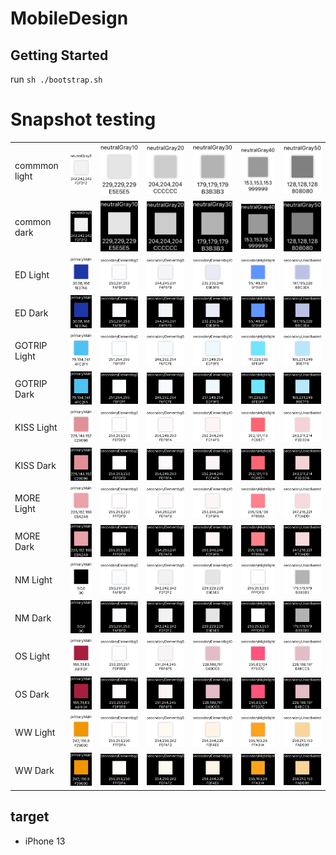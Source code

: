 # MobileDesign

## Getting Started

run `sh ./bootstrap.sh`

# Snapshot testing
|| | | | | | |
|-|-|-|-|-|-|-|
|commmon light|![](Tests/MobileDesignTests/ColorPaletteTests/__Snapshots__/ColorPaletteTests/test_color_Common_snapshot.neutralGray5-light.png)|![](Tests/MobileDesignTests/ColorPaletteTests/__Snapshots__/ColorPaletteTests/test_color_Common_snapshot.neutralGray10-light.png)|![](Tests/MobileDesignTests/ColorPaletteTests/__Snapshots__/ColorPaletteTests/test_color_Common_snapshot.neutralGray20-light.png)|![](Tests/MobileDesignTests/ColorPaletteTests/__Snapshots__/ColorPaletteTests/test_color_Common_snapshot.neutralGray30-light.png)|![](Tests/MobileDesignTests/ColorPaletteTests/__Snapshots__/ColorPaletteTests/test_color_Common_snapshot.neutralGray40-light.png)|![](Tests/MobileDesignTests/ColorPaletteTests/__Snapshots__/ColorPaletteTests/test_color_Common_snapshot.neutralGray50-light.png)|![](Tests/MobileDesignTests/ColorPaletteTests/__Snapshots__/ColorPaletteTests/test_color_Common_snapshot.neutralGray60-light.png)|![](Tests/MobileDesignTests/ColorPaletteTests/__Snapshots__/ColorPaletteTests/test_color_Common_snapshot.neutralGray70-light.png)|![](Tests/MobileDesignTests/ColorPaletteTests/__Snapshots__/ColorPaletteTests/test_color_Common_snapshot.neutralGray80-light.png)|![](Tests/MobileDesignTests/ColorPaletteTests/__Snapshots__/ColorPaletteTests/test_color_Common_snapshot.neutralGray90-light.png)|
| common dark|![](Tests/MobileDesignTests/ColorPaletteTests/__Snapshots__/ColorPaletteTests/test_color_Common_snapshot.neutralGray5-dark.png)|![](Tests/MobileDesignTests/ColorPaletteTests/__Snapshots__/ColorPaletteTests/test_color_Common_snapshot.neutralGray10-dark.png)|![](Tests/MobileDesignTests/ColorPaletteTests/__Snapshots__/ColorPaletteTests/test_color_Common_snapshot.neutralGray20-dark.png)|![](Tests/MobileDesignTests/ColorPaletteTests/__Snapshots__/ColorPaletteTests/test_color_Common_snapshot.neutralGray30-dark.png)|![](Tests/MobileDesignTests/ColorPaletteTests/__Snapshots__/ColorPaletteTests/test_color_Common_snapshot.neutralGray40-dark.png)|![](Tests/MobileDesignTests/ColorPaletteTests/__Snapshots__/ColorPaletteTests/test_color_Common_snapshot.neutralGray50-dark.png)|![](Tests/MobileDesignTests/ColorPaletteTests/__Snapshots__/ColorPaletteTests/test_color_Common_snapshot.neutralGray60-dark.png)|![](Tests/MobileDesignTests/ColorPaletteTests/__Snapshots__/ColorPaletteTests/test_color_Common_snapshot.neutralGray70-dark.png)|![](Tests/MobileDesignTests/ColorPaletteTests/__Snapshots__/ColorPaletteTests/test_color_Common_snapshot.neutralGray80-dark.png)|![](Tests/MobileDesignTests/ColorPaletteTests/__Snapshots__/ColorPaletteTests/test_color_Common_snapshot.neutralGray90-dark.png)|
| ED Light |![](Tests/MobileDesignTests/ColorPaletteTests/__Snapshots__/ColorPaletteTests/test_color_ED_snapshot.primaryMain-light.png)|![](Tests/MobileDesignTests/ColorPaletteTests/__Snapshots__/ColorPaletteTests/test_color_ED_snapshot.secondaryElementbg2-light.png)|![](Tests/MobileDesignTests/ColorPaletteTests/__Snapshots__/ColorPaletteTests/test_color_ED_snapshot.secondaryElementbg5-light.png)|![](Tests/MobileDesignTests/ColorPaletteTests/__Snapshots__/ColorPaletteTests/test_color_ED_snapshot.secondaryElementbg10-light.png)|![](Tests/MobileDesignTests/ColorPaletteTests/__Snapshots__/ColorPaletteTests/test_color_ED_snapshot.secondaryHightlight-light.png)|![](Tests/MobileDesignTests/ColorPaletteTests/__Snapshots__/ColorPaletteTests/test_color_ED_snapshot.secondaryUnactivated-light.png)|
| ED Dark |![](Tests/MobileDesignTests/ColorPaletteTests/__Snapshots__/ColorPaletteTests/test_color_ED_snapshot.primaryMain-dark.png)|![](Tests/MobileDesignTests/ColorPaletteTests/__Snapshots__/ColorPaletteTests/test_color_ED_snapshot.secondaryElementbg2-dark.png)|![](Tests/MobileDesignTests/ColorPaletteTests/__Snapshots__/ColorPaletteTests/test_color_ED_snapshot.secondaryElementbg5-dark.png)|![](Tests/MobileDesignTests/ColorPaletteTests/__Snapshots__/ColorPaletteTests/test_color_ED_snapshot.secondaryElementbg10-dark.png)|![](Tests/MobileDesignTests/ColorPaletteTests/__Snapshots__/ColorPaletteTests/test_color_ED_snapshot.secondaryHightlight-dark.png)|![](Tests/MobileDesignTests/ColorPaletteTests/__Snapshots__/ColorPaletteTests/test_color_ED_snapshot.secondaryUnactivated-dark.png)|
| GOTRIP Light |![](Tests/MobileDesignTests/ColorPaletteTests/__Snapshots__/ColorPaletteTests/test_color_GOTRIP_snapshot.primaryMain-light.png)|![](Tests/MobileDesignTests/ColorPaletteTests/__Snapshots__/ColorPaletteTests/test_color_GOTRIP_snapshot.secondaryElementbg2-light.png)|![](Tests/MobileDesignTests/ColorPaletteTests/__Snapshots__/ColorPaletteTests/test_color_GOTRIP_snapshot.secondaryElementbg5-light.png)|![](Tests/MobileDesignTests/ColorPaletteTests/__Snapshots__/ColorPaletteTests/test_color_GOTRIP_snapshot.secondaryElementbg10-light.png)|![](Tests/MobileDesignTests/ColorPaletteTests/__Snapshots__/ColorPaletteTests/test_color_GOTRIP_snapshot.secondaryHightlight-light.png)|![](Tests/MobileDesignTests/ColorPaletteTests/__Snapshots__/ColorPaletteTests/test_color_GOTRIP_snapshot.secondaryUnactivated-light.png)|
| GOTRIP Dark |![](Tests/MobileDesignTests/ColorPaletteTests/__Snapshots__/ColorPaletteTests/test_color_GOTRIP_snapshot.primaryMain-dark.png)|![](Tests/MobileDesignTests/ColorPaletteTests/__Snapshots__/ColorPaletteTests/test_color_GOTRIP_snapshot.secondaryElementbg2-dark.png)|![](Tests/MobileDesignTests/ColorPaletteTests/__Snapshots__/ColorPaletteTests/test_color_GOTRIP_snapshot.secondaryElementbg5-dark.png)|![](Tests/MobileDesignTests/ColorPaletteTests/__Snapshots__/ColorPaletteTests/test_color_GOTRIP_snapshot.secondaryElementbg10-dark.png)|![](Tests/MobileDesignTests/ColorPaletteTests/__Snapshots__/ColorPaletteTests/test_color_GOTRIP_snapshot.secondaryHightlight-dark.png)|![](Tests/MobileDesignTests/ColorPaletteTests/__Snapshots__/ColorPaletteTests/test_color_GOTRIP_snapshot.secondaryUnactivated-dark.png)|
| KISS Light |![](Tests/MobileDesignTests/ColorPaletteTests/__Snapshots__/ColorPaletteTests/test_color_KISS_snapshot.primaryMain-light.png)|![](Tests/MobileDesignTests/ColorPaletteTests/__Snapshots__/ColorPaletteTests/test_color_KISS_snapshot.secondaryElementbg2-light.png)|![](Tests/MobileDesignTests/ColorPaletteTests/__Snapshots__/ColorPaletteTests/test_color_KISS_snapshot.secondaryElementbg5-light.png)|![](Tests/MobileDesignTests/ColorPaletteTests/__Snapshots__/ColorPaletteTests/test_color_KISS_snapshot.secondaryElementbg10-light.png)|![](Tests/MobileDesignTests/ColorPaletteTests/__Snapshots__/ColorPaletteTests/test_color_KISS_snapshot.secondaryHightlight-light.png)|![](Tests/MobileDesignTests/ColorPaletteTests/__Snapshots__/ColorPaletteTests/test_color_KISS_snapshot.secondaryUnactivated-light.png)|
| KISS Dark |![](Tests/MobileDesignTests/ColorPaletteTests/__Snapshots__/ColorPaletteTests/test_color_KISS_snapshot.primaryMain-dark.png)|![](Tests/MobileDesignTests/ColorPaletteTests/__Snapshots__/ColorPaletteTests/test_color_KISS_snapshot.secondaryElementbg2-dark.png)|![](Tests/MobileDesignTests/ColorPaletteTests/__Snapshots__/ColorPaletteTests/test_color_KISS_snapshot.secondaryElementbg5-dark.png)|![](Tests/MobileDesignTests/ColorPaletteTests/__Snapshots__/ColorPaletteTests/test_color_KISS_snapshot.secondaryElementbg10-dark.png)|![](Tests/MobileDesignTests/ColorPaletteTests/__Snapshots__/ColorPaletteTests/test_color_KISS_snapshot.secondaryHightlight-dark.png)|![](Tests/MobileDesignTests/ColorPaletteTests/__Snapshots__/ColorPaletteTests/test_color_KISS_snapshot.secondaryUnactivated-dark.png)|
| MORE Light |![](Tests/MobileDesignTests/ColorPaletteTests/__Snapshots__/ColorPaletteTests/test_color_MORE_snapshot.primaryMain-light.png)|![](Tests/MobileDesignTests/ColorPaletteTests/__Snapshots__/ColorPaletteTests/test_color_MORE_snapshot.secondaryElementbg2-light.png)|![](Tests/MobileDesignTests/ColorPaletteTests/__Snapshots__/ColorPaletteTests/test_color_MORE_snapshot.secondaryElementbg5-light.png)|![](Tests/MobileDesignTests/ColorPaletteTests/__Snapshots__/ColorPaletteTests/test_color_MORE_snapshot.secondaryElementbg10-light.png)|![](Tests/MobileDesignTests/ColorPaletteTests/__Snapshots__/ColorPaletteTests/test_color_MORE_snapshot.secondaryHightlight-light.png)|![](Tests/MobileDesignTests/ColorPaletteTests/__Snapshots__/ColorPaletteTests/test_color_MORE_snapshot.secondaryUnactivated-light.png)|
| MORE Dark |![](Tests/MobileDesignTests/ColorPaletteTests/__Snapshots__/ColorPaletteTests/test_color_MORE_snapshot.primaryMain-dark.png)|![](Tests/MobileDesignTests/ColorPaletteTests/__Snapshots__/ColorPaletteTests/test_color_MORE_snapshot.secondaryElementbg2-dark.png)|![](Tests/MobileDesignTests/ColorPaletteTests/__Snapshots__/ColorPaletteTests/test_color_MORE_snapshot.secondaryElementbg5-dark.png)|![](Tests/MobileDesignTests/ColorPaletteTests/__Snapshots__/ColorPaletteTests/test_color_MORE_snapshot.secondaryElementbg10-dark.png)|![](Tests/MobileDesignTests/ColorPaletteTests/__Snapshots__/ColorPaletteTests/test_color_MORE_snapshot.secondaryHightlight-dark.png)|![](Tests/MobileDesignTests/ColorPaletteTests/__Snapshots__/ColorPaletteTests/test_color_MORE_snapshot.secondaryUnactivated-dark.png)|
| NM Light |![](Tests/MobileDesignTests/ColorPaletteTests/__Snapshots__/ColorPaletteTests/test_color_NM_snapshot.primaryMain-light.png)|![](Tests/MobileDesignTests/ColorPaletteTests/__Snapshots__/ColorPaletteTests/test_color_NM_snapshot.secondaryElementbg2-light.png)|![](Tests/MobileDesignTests/ColorPaletteTests/__Snapshots__/ColorPaletteTests/test_color_NM_snapshot.secondaryElementbg5-light.png)|![](Tests/MobileDesignTests/ColorPaletteTests/__Snapshots__/ColorPaletteTests/test_color_NM_snapshot.secondaryElementbg10-light.png)|![](Tests/MobileDesignTests/ColorPaletteTests/__Snapshots__/ColorPaletteTests/test_color_NM_snapshot.secondaryHightlight-light.png)|![](Tests/MobileDesignTests/ColorPaletteTests/__Snapshots__/ColorPaletteTests/test_color_NM_snapshot.secondaryUnactivated-light.png)|
| NM Dark |![](Tests/MobileDesignTests/ColorPaletteTests/__Snapshots__/ColorPaletteTests/test_color_NM_snapshot.primaryMain-dark.png)|![](Tests/MobileDesignTests/ColorPaletteTests/__Snapshots__/ColorPaletteTests/test_color_NM_snapshot.secondaryElementbg2-dark.png)|![](Tests/MobileDesignTests/ColorPaletteTests/__Snapshots__/ColorPaletteTests/test_color_NM_snapshot.secondaryElementbg5-dark.png)|![](Tests/MobileDesignTests/ColorPaletteTests/__Snapshots__/ColorPaletteTests/test_color_NM_snapshot.secondaryElementbg10-dark.png)|![](Tests/MobileDesignTests/ColorPaletteTests/__Snapshots__/ColorPaletteTests/test_color_NM_snapshot.secondaryHightlight-dark.png)|![](Tests/MobileDesignTests/ColorPaletteTests/__Snapshots__/ColorPaletteTests/test_color_NM_snapshot.secondaryUnactivated-dark.png)|
| OS Light |![](Tests/MobileDesignTests/ColorPaletteTests/__Snapshots__/ColorPaletteTests/test_color_OS_snapshot.primaryMain-light.png)|![](Tests/MobileDesignTests/ColorPaletteTests/__Snapshots__/ColorPaletteTests/test_color_OS_snapshot.secondaryElementbg2-light.png)|![](Tests/MobileDesignTests/ColorPaletteTests/__Snapshots__/ColorPaletteTests/test_color_OS_snapshot.secondaryElementbg5-light.png)|![](Tests/MobileDesignTests/ColorPaletteTests/__Snapshots__/ColorPaletteTests/test_color_OS_snapshot.secondaryElementbg10-light.png)|![](Tests/MobileDesignTests/ColorPaletteTests/__Snapshots__/ColorPaletteTests/test_color_OS_snapshot.secondaryHightlight-light.png)|![](Tests/MobileDesignTests/ColorPaletteTests/__Snapshots__/ColorPaletteTests/test_color_OS_snapshot.secondaryUnactivated-light.png)|
| OS Dark |![](Tests/MobileDesignTests/ColorPaletteTests/__Snapshots__/ColorPaletteTests/test_color_OS_snapshot.primaryMain-dark.png)|![](Tests/MobileDesignTests/ColorPaletteTests/__Snapshots__/ColorPaletteTests/test_color_OS_snapshot.secondaryElementbg2-dark.png)|![](Tests/MobileDesignTests/ColorPaletteTests/__Snapshots__/ColorPaletteTests/test_color_OS_snapshot.secondaryElementbg5-dark.png)|![](Tests/MobileDesignTests/ColorPaletteTests/__Snapshots__/ColorPaletteTests/test_color_OS_snapshot.secondaryElementbg10-dark.png)|![](Tests/MobileDesignTests/ColorPaletteTests/__Snapshots__/ColorPaletteTests/test_color_OS_snapshot.secondaryHightlight-dark.png)|![](Tests/MobileDesignTests/ColorPaletteTests/__Snapshots__/ColorPaletteTests/test_color_OS_snapshot.secondaryUnactivated-dark.png)|
| WW Light |![](Tests/MobileDesignTests/ColorPaletteTests/__Snapshots__/ColorPaletteTests/test_color_WW_snapshot.primaryMain-light.png)|![](Tests/MobileDesignTests/ColorPaletteTests/__Snapshots__/ColorPaletteTests/test_color_WW_snapshot.secondaryElementbg2-light.png)|![](Tests/MobileDesignTests/ColorPaletteTests/__Snapshots__/ColorPaletteTests/test_color_WW_snapshot.secondaryElementbg5-light.png)|![](Tests/MobileDesignTests/ColorPaletteTests/__Snapshots__/ColorPaletteTests/test_color_WW_snapshot.secondaryElementbg10-light.png)|![](Tests/MobileDesignTests/ColorPaletteTests/__Snapshots__/ColorPaletteTests/test_color_WW_snapshot.secondaryHightlight-light.png)|![](Tests/MobileDesignTests/ColorPaletteTests/__Snapshots__/ColorPaletteTests/test_color_WW_snapshot.secondaryUnactivated-light.png)|
| WW Dark |![](Tests/MobileDesignTests/ColorPaletteTests/__Snapshots__/ColorPaletteTests/test_color_WW_snapshot.primaryMain-dark.png)|![](Tests/MobileDesignTests/ColorPaletteTests/__Snapshots__/ColorPaletteTests/test_color_WW_snapshot.secondaryElementbg2-dark.png)|![](Tests/MobileDesignTests/ColorPaletteTests/__Snapshots__/ColorPaletteTests/test_color_WW_snapshot.secondaryElementbg5-dark.png)|![](Tests/MobileDesignTests/ColorPaletteTests/__Snapshots__/ColorPaletteTests/test_color_WW_snapshot.secondaryElementbg10-dark.png)|![](Tests/MobileDesignTests/ColorPaletteTests/__Snapshots__/ColorPaletteTests/test_color_WW_snapshot.secondaryHightlight-dark.png)|![](Tests/MobileDesignTests/ColorPaletteTests/__Snapshots__/ColorPaletteTests/test_color_WW_snapshot.secondaryUnactivated-dark.png)|

## target

- iPhone 13
